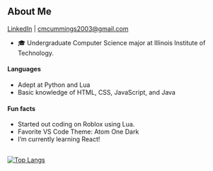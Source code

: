 ## About Me
[LinkedIn](https://www.linkedin.com/in/connormcummings/) | cmcummings2003@gmail.com

* 🎓 Undergraduate Computer Science major at Illinois Institute of Technology.

#### Languages
- Adept at Python and Lua
- Basic knowledge of HTML, CSS, JavaScript, and Java

#### Fun facts
* Started out coding on Roblox using Lua.
* Favorite VS Code Theme: Atom One Dark
* I’m currently learning React!

##
<!--![Anurag's GitHub stats](https://github-readme-stats.vercel.app/api?username=gestalt8003&show_icons=true&theme=tokyonight)
](https://github.com/anuraghazra/github-readme-stats)-->
[![Top Langs](https://github-readme-stats.vercel.app/api/top-langs/?username=gestalt8003&layout=compact&theme=tokyonight)](https://github.com/anuraghazra/github-readme-stats)


<!--
**gestalt8003/gestalt8003** is a ✨ _special_ ✨ repository because its `README.md` (this file) appears on your GitHub profile.

Here are some ideas to get you started:

- 🔭 I’m currently working on ...
- 🌱 I’m currently learning ...
- 👯 I’m looking to collaborate on ...
- 🤔 I’m looking for help with ...
- 💬 Ask me about ...
- 📫 How to reach me: ...
- 😄 Pronouns: ...
- ⚡ Fun fact: ...
-->
